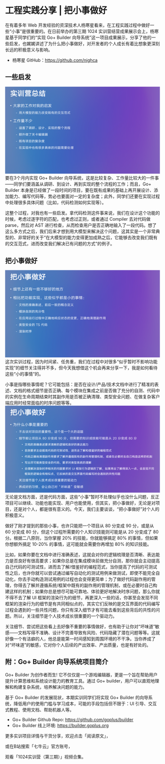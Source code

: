 # 工程实践分享 | 把小事做好

在有着多年 Web 开发经验的资深技术人杨寒星看来，在工程实践过程中做好一些“小事”是很重要的。在日前举办的第三期 1024 实训营结营成果展示会上，杨寒星基于同学们的“实现 Go+ Builder 向导系统”这一项目成果展示，分享了他的一些启发，也娓娓讲述了为什么把小事做好，对开发者的个人成长有着比想象更深刻长远的积极意义与影响。
* 杨寒星 GitHub：https://github.com/nighca

## 一些启发
![pic-1](202504-builder-articles/11111.png)
要在3个月内实现 Go+ Builder 向导系统，这是比较复杂、工作量比较大的一件事——同学们要涵盖从调研、到设计、再到实现的整个流程的工作；而且，Go+ Builder 本身是已经做了一段时间的项目，要在既有成果的基础上再开展设计、添加能力、编写代码等，势必也要面对一定的复杂度；此外，同学们还要在实现过程中处理很多具体问题（比如，代码检测如何实现等）。

这整个过程，对我也有一些启发。拿代码检测这件事来说，我们在设计这个功能的时候，考虑过逐字符的匹配，也考虑过正则，或者通过 Compiler 去对代码做 parse，然后对 AST 进行检查，从而检查用户是否正确地输入了一段代码。想了这么多方式之后，我们后来才想到用大模型来解决这个问题，这其实是一个非常典型的、非常好的关于“在大模型的能力变得更加成熟之后，它能够去改变我们既有的交互范式，进而改变我们解决已有问题的方式”的例子。

## 把小事做好
![pic-2](202504-builder-articles/22222.png)
这次实训过程，因为时间紧、任务重，我们在过程中对很多“似乎暂时不影响功能实现”的细节关注得并不多，但今天我想借这个机会再来分享一下，我是如何看待这些“小的事情”的。

小事是指哪些事情呢？它可能包括：是否在设计/产品/技术文档中进行了精准的表述、文档的格式细节是否正确、每个模块在集成之前是否做了充分的自测、代码中的实例在生命周期结束时其副作用是否被正确清理、类型安全问题、在做复杂客户端应用时经常面临的时序问题等等。
![pic-3](202504-builder-articles/33333.png)
无论是文档方面，还是代码方面，这些“小事”暂时不处理似乎也没什么问题，反正项目可以继续、功能也能实现、用户也能使用，但其实，把小事做好，无论是对项目，还是对个人，都是很有意义的。今天，我们主要谈谈，“把小事做好”对个人的积极意义。

做好了刚才提到的那些小事，也许只能把一个项目从 80 分变成 90 分，或是从 60 分变成 80 分，但这个过程所需要的个人知识技能则可能是从 20 分变成了 80 分。根据二八原则，当你掌握 20% 的技能，你就能够搞定 80% 的事情，但如果你想额外搞定 10-20% 的事情，这可能就会需要你再增加 80% 的知识技能。

比如，如果你要在文档中进行准确表述，这就会对你的逻辑梳理是否清晰、表达能力是否良好有很高要求；如果你总是在集成模块前做充分自测，那你就会主动提高自己代码的可测试性，进而去了解/借鉴好的编程范式，当你提高了代码的可测试性之后，也许你就可以尝试通过编写自动化的测试用例来做测试，即使不能完全自动化，你去手动构造测试用例的过程也会变得更简单；为了做好代码副作用的管理，你得去了解并遵循系统/框架中既有的副作用的管理机制，或在必要时自己构建这样的机制；如果你总是想尽可能可靠地、体验更好地解决时序问题，那么你就不得不去了解 UI 框架的渲染行为的细节，再更深入一些的话，你甚至会发现不同框架的渲染行为的细节是有共同相似点的，其实它们反映的是交互界面的代码编写过程会遇到的一些共性问题，你只有深入细节才有可能去看到这些背后的共性的问题。所以，关注细节是个人技术成长很重要的一个驱动力。

关注细节、尝试把这些看上去好像不重要的事情做好，也有助于让你对“坏味道”敏感——文档写得不准确、设计不完善导致有风险、代码隐藏了潜在问题等等。这就好像一个有洁癖的人，他总是能第一时间感知到周围环境的不干净。当你养成了对“坏味道”的敏感，它对你个人后续的产出效率、产出质量，也是有好处的。

## 附：Go+ Builder 向导系统项目简介
Go+ Builder 为创作者而生! 它不仅仅是一个游戏编辑器，更是一个旨在帮助用户提升计算思维和系统设计能力的教育工具。通过 Go+ builder，用户可以直观地理解和构建复杂系统，培养解决问题的能力。

基于 Go+ Builder 的发展现状，本期实训同学们将实现 Go+ Builder 的向导系统，降低用户的使用门槛与学习成本，可能的手段包括但不限于：UI 引导、交互式教程、使用文档、帮助机器人等。
* Go+ Builder Github Repo: https://github.com/goplus/builder
* Go+ Builder 线上环境: https://builder.goplus.org

更多实训项目详情与干货分享，欢迎点击「阅读原文」，

或在B站搜索「七牛云」官方账号，

观看「1024实训营（第三期）」视频合集。
